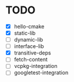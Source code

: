 # TODO

- [x] hello-cmake
- [x] static-lib
- [ ] dynamic-lib
- [ ] interface-lib
- [x] transitive-deps
- [ ] fetch-content
- [ ] vcpkg-integration
- [ ] googletest-integration